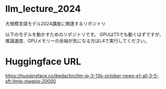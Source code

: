# llm_lecture_2024
大規模言語モデル2024講座に関連するリポジトリ

以下のモデルを動かすためのリポジトリです。
GPUはT5でも動くはずですが、推論速度、GPUメモリーの余裕が気になる方はL4で実行してください。

# Huggingface URL
https://huggingface.co/ikedachin/llm-jp-3-13b-october-news-e1-all-3-5-sft-llmjp-magpie-20000
